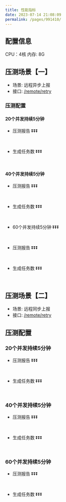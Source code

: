 ```yaml
---
title: 性能指标
date: 2023-07-14 21:08:09
permalink: /pages/991410/
---
```


## 配置信息
CPU：4核
内存: 8G

## 压测场景【一】
- 场景: 远程异步上报
- 接口: [/remote/retry](http://preview.easyretry.com:8018/swagger-ui/index.html#/%E8%BF%9C%E7%A8%8B%E9%87%8D%E8%AF%95%E6%A1%88%E4%BE%8B%E3%80%90RetryType.ONLY_REMOTE%E3%80%91/remoteUsingGET)

### 压测配置
#### 20个并发持续5分钟
- 压测报告 ⏬⏬⏬
<br/><br/>
<img :src="$withBase('/img/loadtest20async.png')" class="no-zoom" style="zoom: 100%;">

- 生成任务数 ⏬⏬⏬
<br/><br/>
<img :src="$withBase('/img/consoletasktotal20.png')" class="no-zoom" style="zoom: 100%;">

#### 40个并发持续5分钟

- 压测报告 ⏬⏬⏬
<br/>
<img :src="$withBase('/img/loadtest40.png')" class="no-zoom" style="zoom: 100%;">

- 生成任务数 ⏬⏬⏬
<br/>
<img :src="$withBase('/img/consoletasktota40.png')" class="no-zoom" style="zoom: 100%;">

- 60个并发持续5分钟 ⏬⏬⏬
<br/>

- 压测报告 ⏬⏬⏬
<br/><br/>
<img :src="$withBase('/img/loadtest60.png')" class="no-zoom" style="zoom: 100%;">

- 生成任务数 ⏬⏬⏬
  <br/><br/>
<img :src="$withBase('/img/consoletasktotal60.png')" class="no-zoom" style="zoom: 100%;">

## 压测场景【二】
- 场景: 远程同步上报
- 接口: [/remote/retry](http://preview.easyretry.com:8018/swagger-ui/index.html#/%E8%BF%9C%E7%A8%8B%E9%87%8D%E8%AF%95%E6%A1%88%E4%BE%8B%E3%80%90RetryType.ONLY_REMOTE%E3%80%91/remoteUsingGET)

## 压测配置
### 20个并发持续5分钟
- 压测报告 ⏬⏬⏬
<br/>
<img :src="$withBase('/img/loadtest20sync.png')" class="no-zoom" style="zoom: 100%;">

- 生成任务数 ⏬⏬⏬
<br/>
<img :src="$withBase('/img/consoletasktotal20sync.png')" class="no-zoom" style="zoom: 100%;">

### 40个并发持续5分钟

- 压测报告 ⏬⏬⏬
<br/>
<img :src="$withBase('/img/loadtest40sync.png')" class="no-zoom" style="zoom: 100%;">

- 生成任务数 ⏬⏬⏬
<br/>
<img :src="$withBase('/img/consoletasktota40sync.png')" class="no-zoom" style="zoom: 100%;">

### 60个并发持续5分钟
- 压测报告 ⏬⏬⏬
<br/>
<img :src="$withBase('/img/loadtest60.png')" class="no-zoom" style="zoom: 100%;">

- 生成任务数 ⏬⏬⏬
<br/>
<img :src="$withBase('/img/consoletasktotal60sync.png')" class="no-zoom" style="zoom: 100%;">
